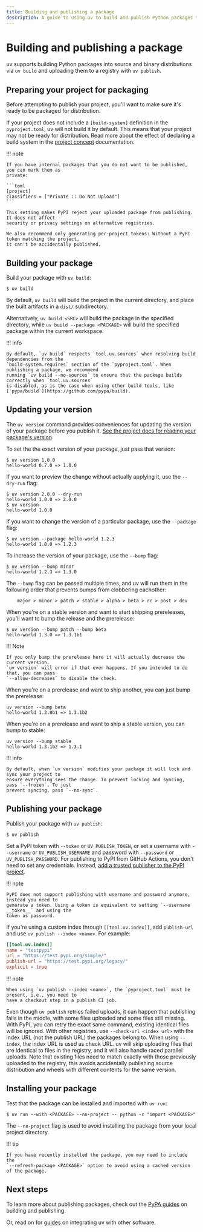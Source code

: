 ```yaml
---
title: Building and publishing a package
description: A guide to using uv to build and publish Python packages to a package index, like PyPI.
---
```


# Building and publishing a package

uv supports building Python packages into source and binary distributions via `uv build` and
uploading them to a registry with `uv publish`.

## Preparing your project for packaging

Before attempting to publish your project, you'll want to make sure it's ready to be packaged for
distribution.

If your project does not include a `[build-system]` definition in the `pyproject.toml`, uv will not
build it by default. This means that your project may not be ready for distribution. Read more about
the effect of declaring a build system in the
[project concept](../concepts/projects/config.md#build-systems) documentation.

!!! note

    If you have internal packages that you do not want to be published, you can mark them as
    private:

    ```toml
    [project]
    classifiers = ["Private :: Do Not Upload"]
    ```

    This setting makes PyPI reject your uploaded package from publishing. It does not affect
    security or privacy settings on alternative registries.

    We also recommend only generating per-project tokens: Without a PyPI token matching the project,
    it can't be accidentally published.

## Building your package

Build your package with `uv build`:

```console
$ uv build
```

By default, `uv build` will build the project in the current directory, and place the built
artifacts in a `dist/` subdirectory.

Alternatively, `uv build <SRC>` will build the package in the specified directory, while
`uv build --package <PACKAGE>` will build the specified package within the current workspace.

!!! info

    By default, `uv build` respects `tool.uv.sources` when resolving build dependencies from the
    `build-system.requires` section of the `pyproject.toml`. When publishing a package, we recommend
    running `uv build --no-sources` to ensure that the package builds correctly when `tool.uv.sources`
    is disabled, as is the case when using other build tools, like [`pypa/build`](https://github.com/pypa/build).

## Updating your version

The `uv version` command provides conveniences for updating the version of your package before you
publish it.
[See the project docs for reading your package's version](./projects.md#managing-version).

To set the the exact version of your package, just pass that version:

```console
$ uv version 1.0.0
hello-world 0.7.0 => 1.0.0
```

If you want to preview the change without actually applying it, use the `--dry-run` flag:

```console
$ uv version 2.0.0 --dry-run
hello-world 1.0.0 => 2.0.0
$ uv version
hello-world 1.0.0
```

If you want to change the version of a particular package, use the `--package` flag:

```console
$ uv version --package hello-world 1.2.3
hello-world 1.0.0 => 1.2.3
```

To increase the version of your package, use the `--bump` flag:

```console
$ uv version --bump minor
hello-world 1.2.3 => 1.3.0
```

The `--bump` flag can be passed multiple times, and uv will run them in the following order that
prevents bumps from clobbering eachother:

```text
    major > minor > patch > stable > alpha > beta > rc > post > dev
```

When you're on a stable version and want to start shipping prereleases, you'll want to bump the
release and the prerelease:

```console
$ uv version --bump patch --bump beta
hello-world 1.3.0 => 1.3.1b1
```

!!! Note

    If you only bump the prerelease here it will actually decrease the current version.
    `uv version` will error if that ever happens. If you intended to do that, you can pass
    `--allow-decreases` to disable the check.

When you're on a prerelease and want to ship another, you can just bump the prerelease:

```console
uv version --bump beta
hello-world 1.3.0b1 => 1.3.1b2
```

When you're on a prerelease and want to ship a stable version, you can bump to stable:

```console
uv version --bump stable
hello-world 1.3.1b2 => 1.3.1
```

!!! info

    By default, when `uv version` modifies your package it will lock and sync your project to
    ensure everything sees the change. To prevent locking and syncing, pass `--frozen`. To just
    prevent syncing, pass `--no-sync`.

## Publishing your package

Publish your package with `uv publish`:

```console
$ uv publish
```

Set a PyPI token with `--token` or `UV_PUBLISH_TOKEN`, or set a username with `--username` or
`UV_PUBLISH_USERNAME` and password with `--password` or `UV_PUBLISH_PASSWORD`. For publishing to
PyPI from GitHub Actions, you don't need to set any credentials. Instead,
[add a trusted publisher to the PyPI project](https://docs.pypi.org/trusted-publishers/adding-a-publisher/).

!!! note

    PyPI does not support publishing with username and password anymore, instead you need to
    generate a token. Using a token is equivalent to setting `--username __token__` and using the
    token as password.

If you're using a custom index through `[[tool.uv.index]]`, add `publish-url` and use
`uv publish --index <name>`. For example:

```toml
[[tool.uv.index]]
name = "testpypi"
url = "https://test.pypi.org/simple/"
publish-url = "https://test.pypi.org/legacy/"
explicit = true
```

!!! note

    When using `uv publish --index <name>`, the `pyproject.toml` must be present, i.e., you need to
    have a checkout step in a publish CI job.

Even though `uv publish` retries failed uploads, it can happen that publishing fails in the middle,
with some files uploaded and some files still missing. With PyPI, you can retry the exact same
command, existing identical files will be ignored. With other registries, use
`--check-url <index url>` with the index URL (not the publish URL) the packages belong to. When
using `--index`, the index URL is used as check URL. uv will skip uploading files that are identical
to files in the registry, and it will also handle raced parallel uploads. Note that existing files
need to match exactly with those previously uploaded to the registry, this avoids accidentally
publishing source distribution and wheels with different contents for the same version.

## Installing your package

Test that the package can be installed and imported with `uv run`:

```console
$ uv run --with <PACKAGE> --no-project -- python -c "import <PACKAGE>"
```

The `--no-project` flag is used to avoid installing the package from your local project directory.

!!! tip

    If you have recently installed the package, you may need to include the
    `--refresh-package <PACKAGE>` option to avoid using a cached version of the package.

## Next steps

To learn more about publishing packages, check out the
[PyPA guides](https://packaging.python.org/en/latest/guides/section-build-and-publish/) on building
and publishing.

Or, read on for [guides](./integration/index.md) on integrating uv with other software.
